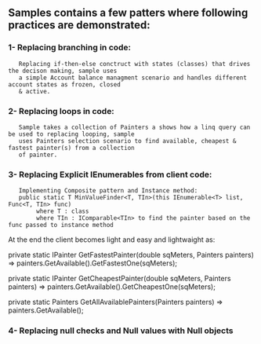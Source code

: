 ## Samples contains a few patters where following practices are demonstrated:

### 1- Replacing branching in code:
       Replacing if-then-else conctruct with states (classes) that drives the decison making, sample uses 
       a simple Account balance managment scenario and handles different account states as frozen, closed 
       & active.
       
### 2- Replacing loops in code:    
       Sample takes a collection of Painters a shows how a linq query can be used to replacing looping, sample
       uses Painters selection scenario to find available, cheapest & fastest painter(s) from a collection 
       of painter.
       
### 3- Replacing Explicit IEnumerables from client code:
       Implementing Composite pattern and Instance method:
       public static T MinValueFinder<T, TIn>(this IEnumerable<T> list, Func<T, TIn> func)
            where T : class
            where TIn : IComparable<TIn> to find the painter based on the func passed to instance method 
            

At the end the client becomes light and easy and lightwaight as:
       
private static IPainter GetFastestPainter(double sqMeters, Painters painters) =>                             painters.GetAvailable().GetFastestOne(sqMeters);

private static IPainter GetCheapestPainter(double sqMeters, Painters painters) => painters.GetAvailable().GetCheapestOne(sqMeters);
        
private static Painters GetAllAvailablePainters(Painters painters) => painters.GetAvailable();

### 4- Replacing null checks and Null values with Null objects
